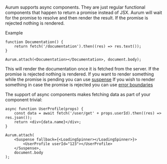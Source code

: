 Aurum supports async components. They are just regular functional components that happen to return a promise instead of JSX. Aurum will wait for the promise to resolve and then render the result. If the promise is rejected nothing is rendered.

Example

```tsx
function Documentation() {
    return fetch('/documentation').then((res) => res.text());
}

Aurum.attach(<Documentation></Documentation>, document.body);
```

This will render the documentation once it is fetched from the server. If the promise is rejected nothing is rendered. If you want to render something while the promise is pending you can use [suspense](#/getting_started/suspense)
If you wish to render something in case the promise is rejected you can use [error boundaries](#/getting_started/error_boundary)

The support of async components makes fetching data as part of your component trivial:

```tsx
async function UserProfile(props) {
    const data = await fetch('/user/get' + props.userId).then((res) => res.json());
    return <div>{data.name}</div>;
}

Aurum.attach(
    <Suspense fallback={<LoadingSpinner></LoadingSpinner>}>
        <UserProfile userId="123"></UserProfile>
    </Suspense>,
    document.body
);
```
